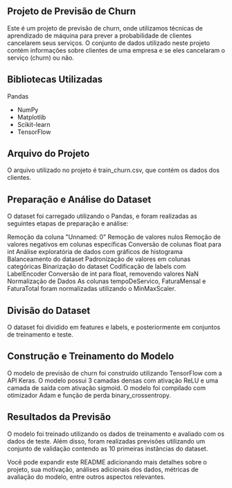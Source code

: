 ## Projeto de Previsão de Churn
Este é um projeto de previsão de churn, onde utilizamos técnicas de aprendizado de máquina para prever a probabilidade de clientes cancelarem seus serviços. O conjunto de dados utilizado neste projeto contém informações sobre clientes de uma empresa e se eles cancelaram o serviço (churn) ou não.

## Bibliotecas Utilizadas
Pandas
- NumPy
- Matplotlib
- Scikit-learn
- TensorFlow

## Arquivo do Projeto
O arquivo utilizado no projeto é train_churn.csv, que contém os dados dos clientes.

## Preparação e Análise do Dataset
O dataset foi carregado utilizando o Pandas, e foram realizadas as seguintes etapas de preparação e análise:

Remoção da coluna "Unnamed: 0"
Remoção de valores nulos
Remoção de valores negativos em colunas específicas
Conversão de colunas float para int
Análise exploratória de dados com gráficos de histograma
Balanceamento do dataset
Padronização de valores em colunas categóricas
Binarização do dataset
Codificação de labels com LabelEncoder
Conversão de int para float, removendo valores NaN
Normalização de Dados
As colunas tempoDeServico, FaturaMensal e FaturaTotal foram normalizadas utilizando o MinMaxScaler.

## Divisão do Dataset
O dataset foi dividido em features e labels, e posteriormente em conjuntos de treinamento e teste.

## Construção e Treinamento do Modelo
O modelo de previsão de churn foi construído utilizando TensorFlow com a API Keras. O modelo possui 3 camadas densas com ativação ReLU e uma camada de saída com ativação sigmoid. O modelo foi compilado com otimizador Adam e função de perda binary_crossentropy.

## Resultados da Previsão
O modelo foi treinado utilizando os dados de treinamento e avaliado com os dados de teste. Além disso, foram realizadas previsões utilizando um conjunto de validação contendo as 10 primeiras instâncias do dataset.

Você pode expandir este README adicionando mais detalhes sobre o projeto, sua motivação, análises adicionais dos dados, métricas de avaliação do modelo, entre outros aspectos relevantes.
